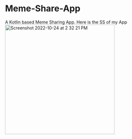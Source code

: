 # Meme-Share-App


A Kotlin based Meme Sharing App. 
Here is the SS of my App
<img width="358" alt="Screenshot 2022-10-24 at 2 32 21 PM" src="https://user-images.githubusercontent.com/88159006/197489409-79653176-ad31-42da-a74c-8759a9b078f8.png">
